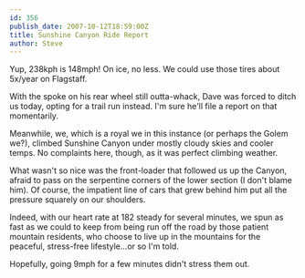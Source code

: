 ```yaml
---
id: 356
publish_date: 2007-10-12T18:59:00Z
title: Sunshine Canyon Ride Report
author: Steve
---
```

  
Yup, 238kph is 148mph! On ice, no less. We could use those tires about 5x/year on Flagstaff.

With the spoke on his rear wheel still outta-whack, Dave was forced to ditch us today, opting for a trail run instead. I'm sure he'll file a report on that momentarily.

Meanwhile, we, which is a royal we in this instance (or perhaps the Golem we?), climbed Sunshine Canyon under mostly cloudy skies and cooler temps. No complaints here, though, as it was perfect climbing weather.

What wasn't so nice was the front-loader that followed us up the Canyon, afraid to pass on the serpentine corners of the lower section (I don't blame him). Of course, the impatient line of cars that grew behind him put all the pressure squarely on our shoulders.

Indeed, with our heart rate at 182 steady for several minutes, we spun as fast as we could to keep from being run off the road by those patient mountain residents, who choose to live up in the mountains for the peaceful, stress-free lifestyle...or so I'm told.

Hopefully, going 9mph for a few minutes didn't stress them out.